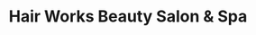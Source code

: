 ---
title: "Hair Works Beauty Salon & Spa"
url: /san-antonio/hair-works-beauty-salon-und-spa/
shop: Kosmetik
---